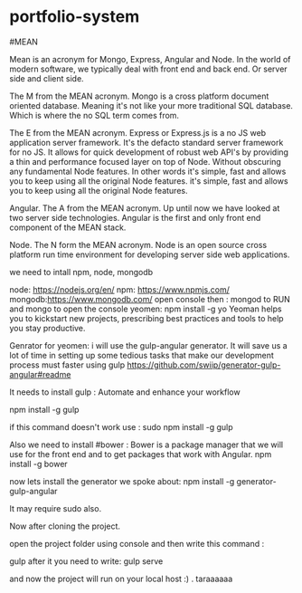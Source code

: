 # portfolio-system


#MEAN

Mean is an acronym for Mongo, Express, Angular and Node. In the world of modern software,
we typically deal with front end and back end. Or server side and client side.

The M from the MEAN acronym. Mongo is a cross platform document oriented database. Meaning it's not like your more traditional SQL database.
Which is where the no SQL term comes from.

The E from the MEAN acronym. Express or Express.js is a no JS web application server framework.
It's the defacto standard server framework for no JS. It allows for quick development of robust web API's by providing a thin and performance focused layer on top of Node. Without obscuring any fundamental Node features.
In other words it's simple, fast and allows you to keep using all the original Node features.
it's simple, fast and allows you to keep using all the original Node features.

Angular. The A from the MEAN acronym. Up until now we have looked at two server side technologies.
Angular is the first and only front end component of the MEAN stack.

Node. The N form the MEAN acronym. Node is an open source cross platform run time environment for developing server side web applications.



we need to intall npm, node, mongodb

node: https://nodejs.org/en/
npm: https://www.npmjs.com/
mongodb:https://www.mongodb.com/
 open console then : mongod to RUN and mongo to open the console
yeomen: npm install  -g yo
Yeoman helps you to kickstart new projects, prescribing best practices and tools to help you stay productive.

Genrator for yeomen:
i will use the gulp-angular generator.
It will save us a lot of time in setting up some tedious tasks that make our development process must faster using gulp
https://github.com/swiip/generator-gulp-angular#readme


It needs to install gulp : Automate and enhance your workflow

npm install -g gulp

if this command doesn't work use : sudo npm install -g gulp

Also we need to install #bower : Bower is a package manager that we will use for the front end and to get packages that work with Angular.
npm install -g bower

now lets install the generator we spoke about:
npm install -g generator-gulp-angular

It may require sudo also.

Now after cloning the project.

open the project folder using console and then write this command :

gulp
after it you need to write:
gulp serve 

and now the project will run on your local host :) . taraaaaaa




